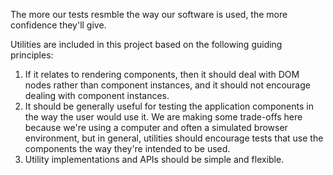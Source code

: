 
The more our tests resmble the way our software is used, the more confidence they'll give.

Utilities are included in this project based on the following guiding principles:

1. If it relates to rendering components, then it should deal with DOM nodes rather than component instances, and it should not encourage dealing with component instances.
2. It should be generally useful for testing the application components in the way the user would use it. We are making some trade-offs here because we're using a computer and often a simulated browser environment, but in general, utilities should encourage tests that use the components the way they're intended to be used.
3. Utility implementations and APIs should be simple and flexible.
